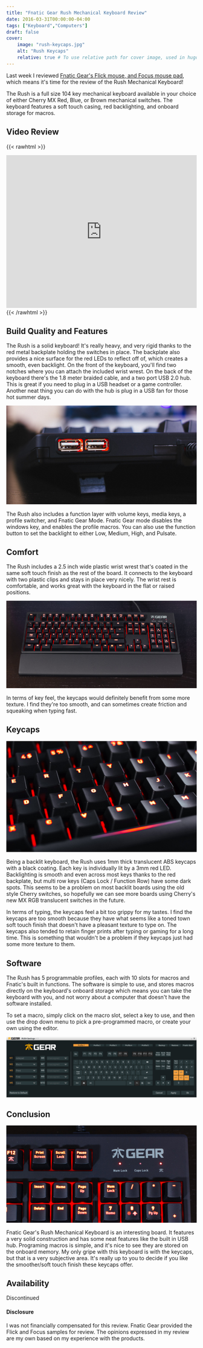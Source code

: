 ```yaml
---
title: "Fnatic Gear Rush Mechanical Keyboard Review"
date: 2016-03-31T00:00:00-04:00
tags: ["Keyboard","Computers"]
draft: false
cover:
    image: "rush-keycaps.jpg"
    alt: "Rush Keycaps"
    relative: true # To use relative path for cover image, used in hugo Page-bundles
---
```


Last week I reviewed [Fnatic Gear's Flick mouse, and Focus mouse pad](/posts/fnatic-flick-focus/), which means it's time for the review of the Rush Mechanical Keyboard!

The Rush is a full size 104 key mechanical keyboard available in your choice of either Cherry MX Red, Blue, or Brown mechanical switches. The keyboard features a soft touch casing, red backlighting, and onboard storage for macros.

## Video Review

{{< rawhtml >}}
<iframe width="100%" height="404" src="https://www.youtube.com/embed/wXQlPIYtkzQ" frameborder="0" allowfullscreen></iframe>
{{< /rawhtml >}}


## Build Quality and Features

The Rush is a solid keyboard! It's really heavy, and very rigid thanks to the red metal backplate holding the switches in place. The backplate also provides a nice surface for the red LEDs to reflect off of, which creates a smooth, even backlight. On the front of the keyboard, you'll find two notches where you can attach the included wrist wrest. On the back of the keyboard there's the 1.8 meter braided cable, and a two port USB 2.0 hub. This is great if you need to plug in a USB headset or a game controller. Another neat thing you can do with the hub is plug in a USB fan for those hot summer days. 

![](rush-usb.jpg)

The Rush also includes a function layer with volume keys, media keys, a profile switcher, and Fnatic Gear Mode. Fnatic Gear mode disables the windows key, and enables the profile macros. You can also use the function button to set the backlight to either Low, Medium, High, and Pulsate.

## Comfort

The Rush includes a 2.5 inch wide plastic wrist wrest that's coated in the same soft touch finish as the rest of the board. It connects to the keyboard with two plastic clips and stays in place very nicely. The wrist rest is comfortable, and works great with the keyboard in the flat or raised positions.

![](rush-full.jpg)


In terms of key feel, the keycaps would definitely benefit from some more texture. I find they're too smooth, and can sometimes create friction and squeaking when typing fast.

## Keycaps

![](rush-keycaps.jpg)

Being a backlit keyboard, the Rush uses 1mm thick translucent ABS keycaps with a black coating. Each key is individually lit by a 3mm red LED. Backlighting is smooth and even across most keys thanks to the red backplate, but multi row keys (Caps Lock / Function Row) have some dark spots. This seems to be a problem on most backlit boards using the old style Cherry switches, so hopefully we can see more boards using Cherry's new MX RGB translucent switches in the future. 

In terms of typing, the keycaps feel a bit too grippy for my tastes. I find the keycaps are too smooth because they have what seems like a toned town soft touch finish that doesn't have a pleasant texture to type on. The keycaps also tended to retain finger prints after typing or gaming for a long time. This is something that wouldn't be a problem if they keycaps just had some more texture to them.

## Software

The Rush has 5 programmable profiles, each with 10 slots for macros and Fnatic's built in functions. The software is simple to use, and stores macros directly on the keyboard's onboard storage which means you can take the keyboard with you, and not worry about a computer that doesn't have the software installed.

To set a macro, simply click on the macro slot, select a key to use, and then use the drop down menu to pick a pre-programmed macro, or create your own using the editor.

![](L2xr3j9.png)

## Conclusion

![](rush-logo.jpg)

Fnatic Gear's Rush Mechanical Keyboard is an interesting board. It features a very solid construction and has some neat features like the built in USB hub. Programing macros is simple, and it's nice to see they are stored on the onboard memory.  My only gripe with this keyboard is with the keycaps, but that is a very subjective area. It's really up to you to decide if you like the smoother/soft touch finish these keycaps offer.

## Availability
Discontinued

#### Disclosure
I was not financially compensated for this review. Fnatic Gear provided the Flick and Focus samples for review. The opinions expressed in my review are my own based on my experience with the products.
